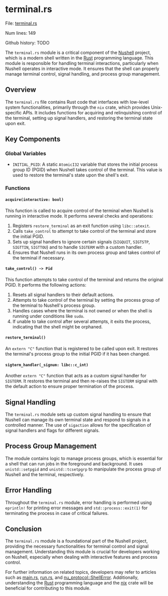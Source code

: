 # terminal.rs

File: [terminal.rs](/home/keenan/Dev/nushell/src/terminal.rs)

Num lines: 149

Github history: TODO




The `terminal.rs` module is a critical component of the [Nushell](Nushell.md) project, which is a modern shell written in the [Rust](Rust.md) programming language. This module is responsible for handling terminal interactions, particularly when Nushell operates in interactive mode. It ensures that the shell can properly manage terminal control, signal handling, and process group management.

## Overview

The `terminal.rs` file contains Rust code that interfaces with low-level system functionalities, primarily through the `nix` crate, which provides Unix-specific APIs. It includes functions for acquiring and relinquishing control of the terminal, setting up signal handlers, and restoring the terminal state upon exit.

## Key Components

### Global Variables

- `INITIAL_PGID`: A static `AtomicI32` variable that stores the initial process group ID (PGID) when Nushell takes control of the terminal. This value is used to restore the terminal's state upon the shell's exit.

### Functions

#### `acquire(interactive: bool)`

This function is called to acquire control of the terminal when Nushell is running in interactive mode. It performs several checks and operations:

1. Registers `restore_terminal` as an exit function using `libc::atexit`.
2. Calls `take_control` to attempt to take control of the terminal and store the initial PGID.
3. Sets up signal handlers to ignore certain signals (`SIGQUIT`, `SIGTSTP`, `SIGTTIN`, `SIGTTOU`) and to handle `SIGTERM` with a custom handler.
4. Ensures that Nushell runs in its own process group and takes control of the terminal if necessary.

#### `take_control() -> Pid`

This function attempts to take control of the terminal and returns the original PGID. It performs the following actions:

1. Resets all signal handlers to their default actions.
2. Attempts to take control of the terminal by setting the process group of the terminal to Nushell's process group.
3. Handles cases where the terminal is not owned or when the shell is running under conditions like `sudo`.
4. If unable to take control after several attempts, it exits the process, indicating that the shell might be orphaned.

#### `restore_terminal()`

An `extern "C"` function that is registered to be called upon exit. It restores the terminal's process group to the initial PGID if it has been changed.

#### `sigterm_handler(_signum: libc::c_int)`

Another `extern "C"` function that acts as a custom signal handler for `SIGTERM`. It restores the terminal and then re-raises the `SIGTERM` signal with the default action to ensure proper termination of the process.

## Signal Handling

The `terminal.rs` module sets up custom signal handling to ensure that Nushell can manage its own terminal state and respond to signals in a controlled manner. The use of `sigaction` allows for the specification of signal handlers and flags for different signals.

## Process Group Management

The module contains logic to manage process groups, which is essential for a shell that can run jobs in the foreground and background. It uses `unistd::setpgid` and `unistd::tcsetpgrp` to manipulate the process group of Nushell and the terminal, respectively.

## Error Handling

Throughout the `terminal.rs` module, error handling is performed using `eprintln!` for printing error messages and `std::process::exit(1)` for terminating the process in case of critical failures.

## Conclusion

The `terminal.rs` module is a foundational part of the Nushell project, providing the necessary functionalities for terminal control and signal management. Understanding this module is crucial for developers working on Nushell, especially when dealing with interactive features and process control.

For further information on related topics, developers may refer to articles such as [main.rs](main.rs.md), [run.rs](run.rs.md), and [nu_protocol::ShellError](nu_protocol::ShellError.md). Additionally, understanding the [Rust](Rust.md) programming language and the [nix](nix.md) crate will be beneficial for contributing to this module.